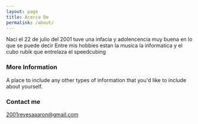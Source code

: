 ```yaml
---
layout: page
title: Acerca De
permalink: /about/
---
```


Naci el 22 de julio del 2001 tuve una infacia y adolencencia muy buena en lo que se puede decir
Entre mis hobbies estan la musica la informatica y el cubo rubik que entrelaza el speedcubing

### More Information

A place to include any other types of information that you'd like to include about yourself.

### Contact me

[2001reyesaaaron@gmail.com](mailto:email@domain.com)
